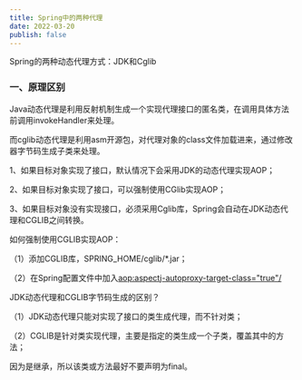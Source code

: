 ```yaml
---
title: Spring中的两种代理
date: 2022-03-20
publish: false
---
```


Spring的两种动态代理方式：JDK和Cglib

### 一、原理区别

Java动态代理是利用反射机制生成一个实现代理接口的匿名类，在调用具体方法前调用invokeHandler来处理。

而cglib动态代理是利用asm开源包，对代理对象的class文件加载进来，通过修改器字节码生成子类来处理。

1、如果目标对象实现了接口，默认情况下会采用JDK的动态代理实现AOP；

2、如果目标对象实现了接口，可以强制使用CGlib实现AOP；

3、如果目标对象没有实现接口，必须采用Cglib库，Spring会自动在JDK动态代理和CGLIB之间转换。

如何强制使用CGLIB实现AOP：

（1）添加CGLIB库，SPRING_HOME/cglib/*.jar；

（2）在Spring配置文件中加入<aop:aspectj-autoproxy-target-class="true"/>

JDK动态代理和CGLIB字节码生成的区别？

（1）JDK动态代理只能对实现了接口的类生成代理，而不针对类；

（2）CGLIB是针对类实现代理，主要是指定的类生成一个子类，覆盖其中的方法；

因为是继承，所以该类或方法最好不要声明为final。
